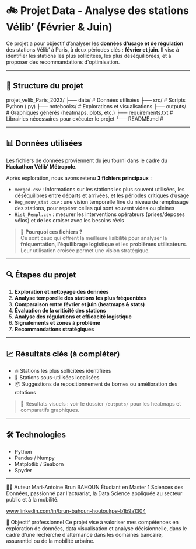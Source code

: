 # 🚲 Projet Data - Analyse des stations Vélib’ (Février & Juin)

Ce projet a pour objectif d’analyser les **données d’usage et de régulation** des stations Vélib’ à Paris, à deux périodes clés : **février et juin**. Il vise à identifier les stations les plus sollicitées, les plus déséquilibrées, et à proposer des recommandations d'optimisation.

---

## 📁 Structure du projet
projet_velib_Paris_2023/
├── data/ # Données utilisées 
├── src/ # Scripts Python (.py) 
├── notebooks/ # Explorations et visualisations
├── outputs/ # Graphiques générés (heatmaps, plots, etc.)
├── requirements.txt # Librairies nécessaires pour exécuter le projet
└── README.md # 


---

## 📊 Données utilisées

Les fichiers de données proviennent du jeu fourni dans le cadre du **Hackathon Vélib’ Métropole**.

Après exploration, nous avons retenu **3 fichiers principaux** :

- `merged.csv` : informations sur les stations les plus souvent utilisées, les déséquilibres entre départs et arrivées, et les périodes critiques d’usage
- `Reg_mouv_stat.csv` : une vision temporelle fine du niveau de remplissage des stations, pour repérer celles qui sont souvent vides ou pleines  
- `Hist_Rempl.csv` : mesurer les interventions opérateurs (prises/déposes vélos) et de les croiser avec les besoins réels 

> 📌 **Pourquoi ces fichiers ?**  
> Ce sont ceux qui offrent la meilleure lisibilité pour analyser la **fréquentation, l’équilibrage logistique** et les **problèmes utilisateurs**. Leur utilisation croisée permet une vision stratégique.

---

## 🔍 Étapes du projet

1. **Exploration et nettoyage des données**
2. **Analyse temporelle des stations les plus fréquentées**
3. **Comparaison entre février et juin (heatmaps & stats)**
4. **Évaluation de la criticité des stations**
5. **Analyse des régulations et efficacité logistique**
6. **Signalements et zones à problème**
7. **Recommandations stratégiques**

---

## 📈 Résultats clés (à compléter)

- 🔥 Stations les plus sollicitées identifiées
- 🧊 Stations sous-utilisées localisées
- 📦 Suggestions de repositionnement de bornes ou amélioration des rotations

> 🧠 Résultats visuels : voir le dossier `/outputs/` pour les heatmaps et comparatifs graphiques.

---

## 🛠️ Technologies

- Python
- Pandas / Numpy
- Matplotlib / Seaborn
- Spyder

---
🙋‍♂️ Auteur
Mari-Antoine Brun BAHOUN
Étudiant en Master 1 Sciences des Données, passionné par l'actuariat,  la Data Science appliquée au secteur public et à la mobilité.

www.linkedin.com/in/brun-bahoun-houtoukpe-b1b9a1304 

📌 Objectif professionnel
Ce projet vise à valoriser mes compétences en exploration de données, data visualisation et analyse décisionnelle, dans le cadre d'une recherche d'alternance dans les domaines bancaire, assurantiel ou de la mobilité urbaine.

